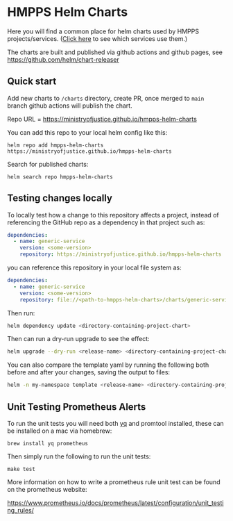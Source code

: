 # HMPPS Helm Charts

Here you will find a common place for helm charts used by HMPPS projects/services.
([Click here][version_list] to see which services use them.)

The charts are built and published via github actions and github pages, see <https://github.com/helm/chart-releaser>

## Quick start

Add new charts to `/charts` directory, create PR, once merged to `main` branch github actions will publish the chart.

Repo URL = https://ministryofjustice.github.io/hmpps-helm-charts

You can add this repo to your local helm config like this:

```
helm repo add hmpps-helm-charts https://ministryofjustice.github.io/hmpps-helm-charts
```

Search for published charts:

```
helm search repo hmpps-helm-charts
```

## Testing changes locally

To locally test how a change to this repository affects a project, instead of referencing the GitHub repo as a dependency in that project such as:

```yaml
dependencies:
  - name: generic-service
    version: <some-version>
    repository: https://ministryofjustice.github.io/hmpps-helm-charts
```

you can reference this repository in your local file system as:

```yaml
dependencies:
  - name: generic-service
    version: <some-version>
    repository: file://<path-to-hmpps-helm-charts>/charts/generic-service
```

Then run:

```bash
helm dependency update <directory-containing-project-chart>
```

Then can run a dry-run upgrade to see the effect:

```bash
helm upgrade --dry-run <release-name> <directory-containing-project-chart> --values <values-file>
```

You can also compare the template yaml by running the following both before and after your changes, saving the output to files:

```bash
helm -n my-namespace template <release-name> <directory-containing-project-chart> --values=<values-file>
```

## Unit Testing Prometheus Alerts

To run the unit tests you will need both [yq] and promtool installed, these can be installed on a mac via homebrew:

```shell
brew install yq prometheus
```

Then simply run the following to run the unit tests:

```shell
make test
```

More information on how to write a prometheus rule unit test can be found on the prometheus website:

https://www.prometheus.io/docs/prometheus/latest/configuration/unit_testing_rules/

[version_list]: https://structurizr.com/share/56937/documentation/*#2
[yq]: http://mikefarah.github.io/yq/
